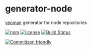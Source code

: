 # generator-node

[yeoman](http://yeoman.io/) generator for node repositories

[![npm](https://img.shields.io/npm/v/@travi/generator-node.svg?maxAge=2592000)](https://www.npmjs.com/package/@travi/generator-node)
[![license](https://img.shields.io/github/license/travi/generator-node.svg)](LICENSE)
[![Build Status](https://img.shields.io/travis/travi/generator-node/master.svg?style=flat)](https://travis-ci.org/travi/generator-node)

[![Commitizen friendly](https://img.shields.io/badge/commitizen-friendly-brightgreen.svg)](http://commitizen.github.io/cz-cli/)
